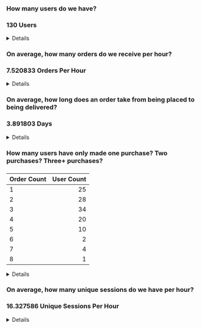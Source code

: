 ### How many users do we have?
### 130 Users

<details>

```
SELECT COUNT(*) AS USERS
FROM DEV_DB.DBT_REEVESSMITHIIIGMAILCOM.STG_USERS;
```

</details>

### On average, how many orders do we receive per hour?
### 7.520833 Orders Per Hour

<details>

```
WITH 
CTE_ORDER_COUNT_HOUR AS 
(
    SELECT DATE_TRUNC('HOUR', CREATED_AT) AS CREATED_AT_HOUR
         , COUNT(*) AS ORDER_COUNT
    FROM DEV_DB.DBT_REEVESSMITHIIIGMAILCOM.STG_ORDERS 
    GROUP BY CREATED_AT_HOUR
)
SELECT AVG(ORDER_COUNT) AS ORDERS_PER_HOUR
FROM CTE_ORDER_COUNT_HOUR;
```

</details>

### On average, how long does an order take from being placed to being delivered?
### 3.891803 Days

<details>

```
WITH
CTE_ORDER_DURATION AS 
(
    SELECT DATEDIFF('DAY', CREATED_AT, DELIVERED_AT) AS ORDER_DURATION
    FROM DEV_DB.DBT_REEVESSMITHIIIGMAILCOM.STG_ORDERS 
    WHERE DELIVERED_AT IS NOT NULL
)
SELECT AVG(ORDER_DURATION) ORDER_DURATION
FROM CTE_ORDER_DURATION;
```

</details>

### How many users have only made one purchase? Two purchases? Three+ purchases?
### 

| Order Count | 	User Count |
|:------------|------------:|
| 1           |         	25 |
| 2           |         	28 |
| 3           |         	34 |
| 4           |         	20 |
| 5           |         	10 |
| 6           |          	2 |
| 7           |          	4 |
| 8           |          	1 |

<details>

```
WITH
CTE_ORDER_DURATION AS 
(
    SELECT USER_ID
         , COUNT(*) ORDER_COUNT
    FROM DEV_DB.DBT_REEVESSMITHIIIGMAILCOM.STG_ORDERS 
    GROUP BY USER_ID
)
SELECT ORDER_COUNT
     , COUNT(*) AS USER_COUNT
FROM CTE_ORDER_DURATION
GROUP BY ORDER_COUNT
ORDER BY ORDER_COUNT;
```

</details>

### On average, how many unique sessions do we have per hour?
### 16.327586 Unique Sessions Per Hour

<details>

```
WITH 
CTE_SESSIONS_COUNT_HOUR AS 
(
    SELECT DATE_TRUNC('HOUR', CREATED_AT) AS CREATED_AT_HOUR
         , COUNT(DISTINCT SESSION_ID) AS SESSIONS
    FROM DEV_DB.DBT_REEVESSMITHIIIGMAILCOM.STG_EVENTS
    GROUP BY CREATED_AT_HOUR
)
SELECT AVG(SESSIONS) AS SESSIONS_PER_HOUR
FROM CTE_SESSIONS_COUNT_HOUR;
```

</details>